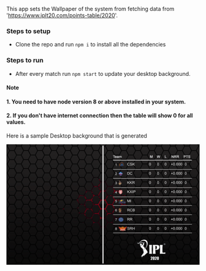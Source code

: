 This app sets the Wallpaper of the system from fetching data from 'https://www.iplt20.com/points-table/2020'.

### Steps to setup 
* Clone the repo and run `npm i` to install all the dependencies

### Steps to run
* After every match run `npm start` to update your desktop background.

#### Note 
#### 1. You need to have node version 8 or above installed in your system.
#### 2. If you don't have internet connection then the table will show 0 for all values.

Here is a sample Desktop background that is generated

![Sample desktop](./Assets/Sample.png)
